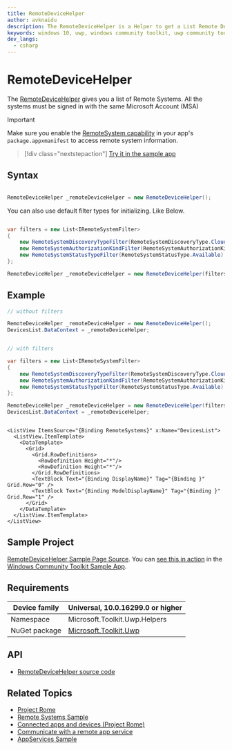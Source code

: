 ```yaml
---
title: RemoteDeviceHelper
author: avknaidu
description: The RemoteDeviceHelper is a Helper to get a List Remote Devices that are accessible.
keywords: windows 10, uwp, windows community toolkit, uwp community toolkit, uwp toolkit, RemoteDeviceHelper, helper
dev_langs:
  - csharp
---
```


# RemoteDeviceHelper

The [RemoteDeviceHelper](/dotnet/api/microsoft.toolkit.uwp.helpers.remotedevicehelper) gives you a list of Remote Systems. All the systems must be signed in with the same Microsoft Account (MSA)

> [!IMPORTANT]
> Make sure you enable the [RemoteSystem capability](/windows/uwp/packaging/app-capability-declarations#general-use-capabilities) in your app's `package.appxmanifest` to access remote system information.

> [!div class="nextstepaction"]
> [Try it in the sample app](uwpct://Helpers?sample=RemoteDeviceHelper)

## Syntax

```csharp

RemoteDeviceHelper _remoteDeviceHelper = new RemoteDeviceHelper();

```

You can also use default filter types for initializing. Like Below.

```csharp

var filters = new List<IRemoteSystemFilter>
{
    new RemoteSystemDiscoveryTypeFilter(RemoteSystemDiscoveryType.Cloud),
    new RemoteSystemAuthorizationKindFilter(RemoteSystemAuthorizationKind.SameUser),
    new RemoteSystemStatusTypeFilter(RemoteSystemStatusType.Available)
};

RemoteDeviceHelper _remoteDeviceHelper = new RemoteDeviceHelper(filters);
```

## Example

```csharp
// without filters

RemoteDeviceHelper _remoteDeviceHelper = new RemoteDeviceHelper();
DevicesList.DataContext = _remoteDeviceHelper;


// with filters

var filters = new List<IRemoteSystemFilter>
{
    new RemoteSystemDiscoveryTypeFilter(RemoteSystemDiscoveryType.Cloud),
    new RemoteSystemAuthorizationKindFilter(RemoteSystemAuthorizationKind.SameUser),
    new RemoteSystemStatusTypeFilter(RemoteSystemStatusType.Available)
};

RemoteDeviceHelper _remoteDeviceHelper = new RemoteDeviceHelper(filters);
DevicesList.DataContext = _remoteDeviceHelper;

```

```xaml

<ListView ItemsSource="{Binding RemoteSystems}" x:Name="DevicesList">
  <ListView.ItemTemplate>
    <DataTemplate>
      <Grid>
        <Grid.RowDefinitions>
          <RowDefinition Height="*"/>
          <RowDefinition Height="*"/>
        </Grid.RowDefinitions>
        <TextBlock Text="{Binding DisplayName}" Tag="{Binding }" Grid.Row="0" />
        <TextBlock Text="{Binding ModelDisplayName}" Tag="{Binding }" Grid.Row="1" />
      </Grid>
    </DataTemplate>
  </ListView.ItemTemplate>
</ListView>

```

## Sample Project

[RemoteDeviceHelper Sample Page Source](https://github.com/windows-toolkit/WindowsCommunityToolkit/tree/rel/7.1.0/Microsoft.Toolkit.Uwp.SampleApp/SamplePages/RemoteDeviceHelper). You can [see this in action](uwpct://Helpers?sample=RemoteDeviceHelper) in the [Windows Community Toolkit Sample App](https://aka.ms/windowstoolkitapp).

## Requirements

| Device family | Universal, 10.0.16299.0 or higher |
| --- | --- |
| Namespace | Microsoft.Toolkit.Uwp.Helpers |
| NuGet package | [Microsoft.Toolkit.Uwp](https://www.nuget.org/packages/Microsoft.Toolkit.Uwp/) |

## API

* [RemoteDeviceHelper source code](https://github.com/windows-toolkit/WindowsCommunityToolkit/tree/rel/7.1.0/Microsoft.Toolkit.Uwp/Helpers/RemoteDeviceHelper)

## Related Topics

* [Project Rome](https://developer.microsoft.com/windows/project-rome)
* [Remote Systems Sample](https://github.com/microsoft/Windows-universal-samples/tree/main/Samples/RemoteSystems)
* [Connected apps and devices (Project Rome)](/windows/uwp/launch-resume/connected-apps-and-devices)
* [Communicate with a remote app service](/windows/uwp/launch-resume/communicate-with-a-remote-app-service)
* [AppServices Sample](https://github.com/microsoft/Windows-universal-samples/tree/main/Samples/AppServices)

